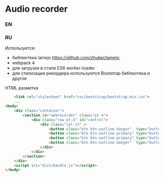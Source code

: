 # Audio recorder

### EN

### RU

Используется:
 - библиотека lamejs https://github.com/zhuker/lamejs;
 - webpack 4
 - для загрузки в стиле ES6 worker-loader
 - для стилизации рекордера используются Bootstrap библиотека
 и другое


HTML разметка
```html
    <link rel="stylesheet" href="css/bootstrap/bootstrap.min.css">
    ...
<body>
    <div class="container">
        <section id="webrecorder" class="pt-4">
            <div class="row pt-4" id="control">
                <div class="col-12" >
                    <button class="btn btn-outline-danger"  type="button" id="record">Record</button>
                    <button class="btn btn-outline-primary" type="button" id="pause">Pause</button>
                    <button class="btn btn-outline-primary" type="button" id="resume">Resume</button>
                    <button class="btn btn-outline-danger"  type="button" id="stop">Stop</button>
                </div>
            </div>
        </section>
    </div>
    <script src="dist/bandle.js"></script>
</body>
```